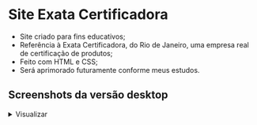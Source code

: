 # Site Exata Certificadora
* Site criado para fins educativos;
* Referência à Exata Certificadora, do Rio de Janeiro, uma empresa real de certificação de produtos;
* Feito com HTML e CSS;
* Será aprimorado futuramente conforme meus estudos.

## Screenshots da versão desktop
<details>
    <summary>Visualizar</summary>
<p align="center">
  <h3>Home<h3>
  <img src="https://github.com/lucasmartinsb/site-exata-certificadora/blob/main/Prints/Home.png" width="800" title="Home">
  <h3>Processo<h3>
  <img src="https://github.com/lucasmartinsb/site-exata-certificadora/blob/main/Prints/Processo.png" width="800" title="Processo">
  <h3>Serviços<h3>
  <img src="https://github.com/lucasmartinsb/site-exata-certificadora/blob/main/Prints/Servicos.png" width="800" title="Serviços">
  <h3>Quem somos<h3>
  <img src="https://github.com/lucasmartinsb/site-exata-certificadora/blob/main/Prints/Quem-somos-nos.png" width="800" title="Quem somos">
  <h3>Fale conosco<h3>
  <img src="https://github.com/lucasmartinsb/site-exata-certificadora/blob/main/Prints/Fale-conosco.png" width="800" title="Fale conosco">
</p>
</details>
